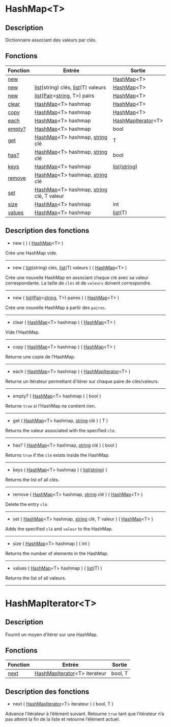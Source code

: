 <a id="hashmap"></a>
# HashMap\<T\>
## Description

Dictionnaire associant des valeurs par clés.

## Fonctions

|Fonction|Entrée|Sortie|
|-|-|-|
|[new](#new)||[HashMap](#hashmap)\<T\>|
|[new](#new_lists)|[list](/fr/lib/list#list)(string) clés, [list](/fr/lib/list#list)(T) valeurs|[HashMap](#hashmap)\<T\>|
|[new](#new_pairs)|[list](/fr/lib/list#list)([Pair](/fr/lib/pair#pair)\<[string](/fr/lib/string#string), T\>) pairs|[HashMap](#hashmap)\<T\>|
|[clear](#clear)|[HashMap](#hashmap)\<T\> hashmap|[HashMap](#hashmap)\<T\>|
|[copy](#copy)|[HashMap](#hashmap)\<T\> hashmap|[HashMap](#hashmap)\<T\>|
|[each](#each)|[HashMap](#hashmap)\<T\> hashmap|[HashMapIterator](#hashmapiterator)\<T\>|
|[empty?](#empty)|[HashMap](#hashmap)\<T\> hashmap|bool|
|[get](#get)|[HashMap](#hashmap)\<T\> hashmap, [string](/fr/lib/string#string) clé|T|
|[has?](#has)|[HashMap](#hashmap)\<T\> hashmap, [string](/fr/lib/string#string) clé|bool|
|[keys](#keys)|[HashMap](#hashmap)\<T\> hashmap|[list](/fr/lib/list#list)([string](/fr/lib/string#string))|
|[remove](#remove)|[HashMap](#hashmap)\<T\> hashmap, [string](/fr/lib/string#string) clé||
|[set](#set)|[HashMap](#hashmap)\<T\> hashmap, [string](/fr/lib/string#string) clé, T valeur||
|[size](#size)|[HashMap](#hashmap)\<T\> hashmap|int|
|[values](#values)|[HashMap](#hashmap)\<T\> hashmap|[list](/fr/lib/list#list)(T)|

## Description des fonctions

<a id="new"></a>
- new ( ) ( [HashMap](#hashmap)\<T\> )

Crée une HashMap vide.
___

<a id="new_lists"></a>
- new ( [list](/fr/lib/list#list)(string) clés, [list](/fr/lib/list#list)(T) valeurs ) ( [HashMap](#hashmap)\<T\> )

Crée une nouvelle HashMap en associant chaque clé avec sa valeur correspondante.
La taille de `clés` et de `valeurs` doivent correspondre.
___

<a id="new_pairs"></a>
- new ( [list](/fr/lib/list#list)([Pair](/fr/lib/pair#pair)\<[string](/fr/lib/string#string), T\>) paires ) ( [HashMap](#hashmap)\<T\> )

Crée une nouvelle HashMap à partir des `paires`.
___

<a id="clear"></a>
- clear ( [HashMap](#hashmap)\<T\> hashmap ) ( [HashMap](#hashmap)\<T\> )

Vide l’HashMap.
___

<a id="copy"></a>
- copy ( [HashMap](#hashmap)\<T\> hashmap ) ( [HashMap](#hashmap)\<T\> )

Returne une copie de l’HashMap.
___

<a id="each"></a>
- each ( [HashMap](#hashmap)\<T\> hashmap ) ( [HashMapIterator](#hashmapiterator)\<T\> )

Returne un itérateur permettant d’itérer sur chaque paire de clés/valeurs.
___

<a id="empty"></a>
- empty? ( [HashMap](#hashmap)\<T\> hashmap ) ( bool )

Returne `true` si l’HashMap ne contient rien.
___

<a id="get"></a>
- get ( [HashMap](#hashmap)\<T\> hashmap, [string](/fr/lib/string#string) clé ) ( T )

Returns the valeur associated with the specified `clé`.
___

<a id="has"></a>
- has? ( [HashMap](#hashmap)\<T\> hashmap, [string](/fr/lib/string#string) clé ) ( bool )

Returns `true` if the `clé` exists inside the HashMap.
___

<a id="keys"></a>
- keys ( [HashMap](#hashmap)\<T\> hashmap ) ( [list](/fr/lib/list#list)([string](/fr/lib/string#string)) )

Returns the list of all clés.
___

<a id="remove"></a>
- remove ( [HashMap](#hashmap)\<T\> hashmap, [string](/fr/lib/string#string) clé ) ( [HashMap](#hashmap)\<T\> )

Delete the entry `clé`.
___

<a id="set"></a>
- set ( [HashMap](#hashmap)\<T\> hashmap, [string](/fr/lib/string#string) clé, T valeur ) ( [HashMap](#hashmap)\<T\> )

Adds the specified `clé` and `valeur` to the HashMap.
___

<a id="size"></a>
- size ( [HashMap](#hashmap)\<T\> hashmap ) ( int )

Returns the number of elements in the HashMap.
___

<a id="values"></a>
- values ( [HashMap](#hashmap)\<T\> hashmap ) ( [list](/fr/lib/list#list)(T) )

Returns the list of all valeurs.
___

<a id="hashmapiterator"></a>
# HashMapIterator\<T\>
## Description

Fournit un moyen d’itérer sur une HashMap.

## Fonctions

|Fonction|Entrée|Sortie|
|-|-|-|
|[next](#next)|[HashMapIterator](#hashmapiterator)\<T\> iterateur|bool, T|

## Description des fonctions

<a id="next"></a>
- next ( [HashMapIterator](#hashmapiterator)\<T\> iterateur ) ( bool, T )

Advance l’itérateur à l’élément suivant.
Retourne `true` tant que l’itérateur n’a pas atteint la fin de la liste et retourne l’élément actuel.